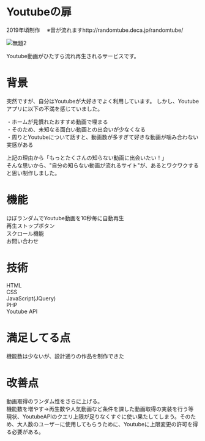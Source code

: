 # Youtubeの扉
2019年頃制作  　※音が流れますhttp://randomtube.deca.jp/randomtube/

![無題2](https://user-images.githubusercontent.com/76143101/128122025-a67c5796-73be-499d-a3ec-337ca4fcc743.png)

Youtube動画がひたすら流れ再生されるサービスです。
# 背景
突然ですが、自分はYoutubeが大好きでよく利用しています。
しかし、Youtubeアプリに以下の不満を感じていました。  

・ホームが見慣れたおすすめ動画で埋まる  
・そのため、未知なる面白い動画との出会いが少なくなる  
・周りとYoutubeについて話すと、動画数が多すぎて好きな動画が噛み合わない実感がある  

上記の理由から「もっとたくさんの知らない動画に出会いたい！」    
そんな思いから、"自分の知らない動画が流れるサイト"が、あるとワクワクすると思い制作しました。  

# 機能
ほぼランダムでYoutube動画を10秒毎に自動再生  
再生ストップボタン  
スクロール機能  
お問い合わせ  

# 技術
HTML  
CSS  
JavaScript(JQuery)  
PHP  
Youtube API  

# 満足してる点
機能数は少ないが、設計通りの作品を制作できた  

# 改善点
動画取得のランダム性をさらに上げる。  
機能数を増やす→再生数や人気動画など条件を課した動画取得の実装を行う等  
現状、YoutubeAPIのクエリ上限が足りなくすぐに使い果たしてしまう。そのため、大人数のユーザーに使用してもらうために、Youtubeに上限変更の許可を得る必要がある。
